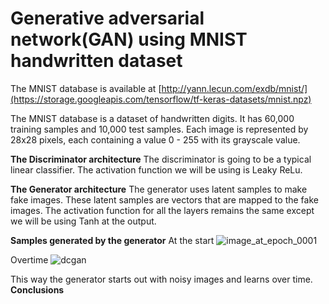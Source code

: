 # Generative adversarial network(GAN) using MNIST handwritten dataset
The MNIST database is available at [http://yann.lecun.com/exdb/mnist/](https://storage.googleapis.com/tensorflow/tf-keras-datasets/mnist.npz)

The MNIST database is a dataset of handwritten digits. It has 60,000 training samples and 10,000 test samples. Each image is represented by 28x28 pixels, each containing a value 0 - 255 with its grayscale value.

**The Discriminator architecture**
The discriminator is going to be a typical linear classifier.
The activation function we will be using is Leaky ReLu.

**The Generator architecture**
The generator uses latent samples to make fake images. These latent samples are vectors that are mapped to the fake images.
The activation function for all the layers remains the same except we will be using Tanh at the output.

**Samples generated by the generator**
At the start
![image_at_epoch_0001](https://github.com/abulzunayed/Machine-learning/assets/122612945/69967c5e-cc4a-4499-ab76-b79a99fe47ab)

Overtime
![dcgan](https://github.com/abulzunayed/Machine-learning/assets/122612945/f279bdb4-ce95-47a0-add7-7491f4d8e25a)

This way the generator starts out with noisy images and learns over time.
**Conclusions**
